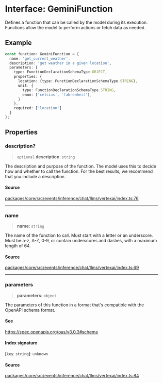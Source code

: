 # Interface: GeminiFunction

Defines a function that can be called by the model during its execution. Functions
allow the model to perform actions or fetch data as needed.

## Example

```typescript
const function: GeminiFunction = {
  name: 'get_current_weather',
  description: 'get weather in a given location',
  parameters: {
    type: FunctionDeclarationSchemaType.OBJECT,
    properties: {
      location: {type: FunctionDeclarationSchemaType.STRING},
      unit: {
        type: FunctionDeclarationSchemaType.STRING,
        enum: ['celsius', 'fahrenheit'],
      }
    },
    required: ['location']
  }
};
```

## Properties

### description?

> `optional` **description**: `string`

The description and purpose of the function. The model uses this to
decide how and whether to call the function. For the best results,
we recommend that you include a description.

#### Source

[packages/core/src/events/inference/chat/llms/vertexai/index.ts:76](https://github.com/VictorS67/encre/blob/c09849eb59af073bf23be826a912f2ba4f635f93/packages/core/src/events/inference/chat/llms/vertexai/index.ts#L76)

***

### name

> **name**: `string`

The name of the function to call. Must start with a letter or an
underscore. Must be a-z, A-Z, 0-9, or contain underscores and dashes,
with a maximum length of 64.

#### Source

[packages/core/src/events/inference/chat/llms/vertexai/index.ts:69](https://github.com/VictorS67/encre/blob/c09849eb59af073bf23be826a912f2ba4f635f93/packages/core/src/events/inference/chat/llms/vertexai/index.ts#L69)

***

### parameters

> **parameters**: `object`

The parameters of this function in a format that's compatible with
the OpenAPI schema format.

#### See

https://spec.openapis.org/oas/v3.0.3#schema

#### Index signature

 \[`key`: `string`\]: `unknown`

#### Source

[packages/core/src/events/inference/chat/llms/vertexai/index.ts:84](https://github.com/VictorS67/encre/blob/c09849eb59af073bf23be826a912f2ba4f635f93/packages/core/src/events/inference/chat/llms/vertexai/index.ts#L84)
